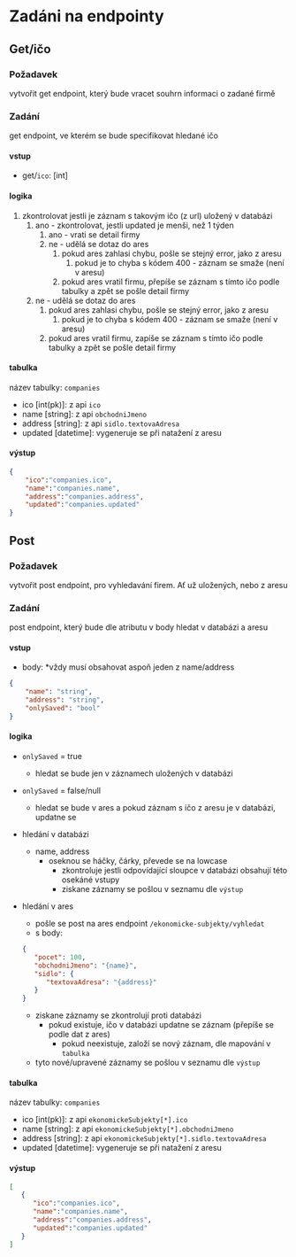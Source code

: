 # Zadáni na endpointy

## Get/ičo

### Požadavek

vytvořit get endpoint, který bude vracet souhrn informaci o zadané firmě

### Zadání

get endpoint, ve kterém se bude specifikovat hledané ičo

#### vstup

- get/`ico`: [int]

#### logika

  1) zkontrolovat jestli je záznam s takovým ičo (z url) uložený v databázi
      1) ano - zkontrolovat, jestli updated je menši, než 1 týden
          1) ano - vrati se detail firmy
          2) ne - udělá se dotaz do ares
              1) pokud ares zahlasi chybu, pošle se stejný error, jako z aresu
                  1) pokud je to chyba s kódem 400 - záznam se smaže (není v aresu)
              2) pokud ares vratil firmu, přepíše se záznam s tímto ičo podle tabulky a zpět se pošle detail firmy
      2) ne - udělá se dotaz do ares
          1) pokud ares zahlasi chybu, pošle se stejný error, jako z aresu
              1) pokud je to chyba s kódem 400 - záznam se smaže (není v aresu)
          2) pokud ares vratil firmu, zapíše se záznam s tímto ičo podle tabulky a zpět se pošle detail firmy

#### tabulka

název tabulky: `companies`

- ico [int(pk)]: z api `ico`
- name [string]: z api `obchodniJmeno`
- address [string]: z api `sidlo.textovaAdresa`
- updated [datetime]: vygeneruje se při natažení z aresu

#### výstup

```json
{
    "ico":"companies.ico",
    "name":"companies.name",
    "address":"companies.address",
    "updated":"companies.updated"
}
```

## Post

### Požadavek

vytvořit post endpoint, pro vyhledavání firem. Ať už uložených, nebo z aresu

### Zadání

post endpoint, který bude dle atributu v body hledat v databázi a aresu

#### vstup

- body: *vždy musí obsahovat aspoň jeden z name/address

```json
{
    "name": "string",
    "address": "string",
    "onlySaved": "bool"
}
```

#### logika

- `onlySaved` = true
    - hledat se bude jen v záznamech uložených v databázi
- `onlySaved` = false/null
    - hledat se bude v ares a pokud záznam s ičo z aresu je v databázi, updatne se

- hledání v databázi
    - name, address
        - oseknou se háčky, čárky, převede se na lowcase
            - zkontroluje jestli odpovídající sloupce v databázi obsahují této osekáné vstupy
            - ziskane záznamy se pošlou v seznamu dle `výstup`
- hledání v ares
    - pošle se post na ares endpoint `/ekonomicke-subjekty/vyhledat`
    - s body:

   ```json
   {
      "pocet": 100,
      "obchodniJmeno": "{name}",
      "sidlo": {
         "textovaAdresa": "{address}"
      }
   }
   ```

    - ziskane záznamy se zkontrolují proti databázi
        - pokud existuje, ičo v databázi updatne se záznam (přepíše se podle dat z ares)
            - pokud neexistuje, založí se nový záznam, dle mapování v `tabulka`
    - tyto nové/upravené záznamy se pošlou v seznamu dle `výstup`

#### tabulka

název tabulky: `companies`

- ico [int(pk)]: z api `ekonomickeSubjekty[*].ico`
- name [string]: z api `ekonomickeSubjekty[*].obchodniJmeno`
- address [string]: z api `ekonomickeSubjekty[*].sidlo.textovaAdresa`
- updated [datetime]: vygeneruje se při natažení z aresu

#### výstup

```json
[
   {
      "ico":"companies.ico",
      "name":"companies.name",
      "address":"companies.address",
      "updated":"companies.updated"
   }
]
```
